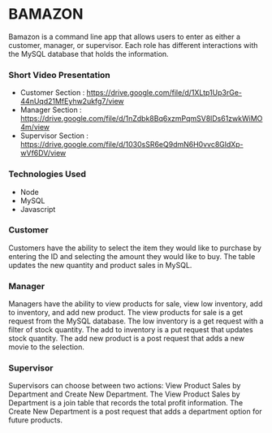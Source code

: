 # BAMAZON

Bamazon is a command line app that allows users to enter as either a customer, manager, or supervisor.  Each role has different interactions with the MySQL database that holds the information.

### Short Video Presentation
- Customer Section : https://drive.google.com/file/d/1XLtp1Up3rGe-44nUqd21MfEyhw2ukfg7/view
- Manager Section : https://drive.google.com/file/d/1nZdbk8Bq6xzmPqmSV8lDs61zwkWiMO4m/view
- Supervisor Section : https://drive.google.com/file/d/1030sSR6eQ9dmN6H0vvc8GldXp-wVf6DV/view

### Technologies Used
- Node
- MySQL
- Javascript

### Customer
Customers have the ability to select the item they would like to purchase by entering the ID and selecting the amount they would like to buy. The table updates the new quantity and product sales in MySQL.

### Manager
Managers have the ability to view products for sale, view low inventory, add to inventory, and add new product. The view products for sale is a get request from the MySQL database. The low inventory is a get request with a filter of stock quantity. The add to inventory is a put request that updates stock quantity. The add new product is a post request that adds a new movie to the selection.

### Supervisor
Supervisors can choose between two actions: View Product Sales by Department and Create New Department.  The View Product Sales by Department is a join table that records the total profit information.  The Create New Department is a post request that adds a department option for future products.
